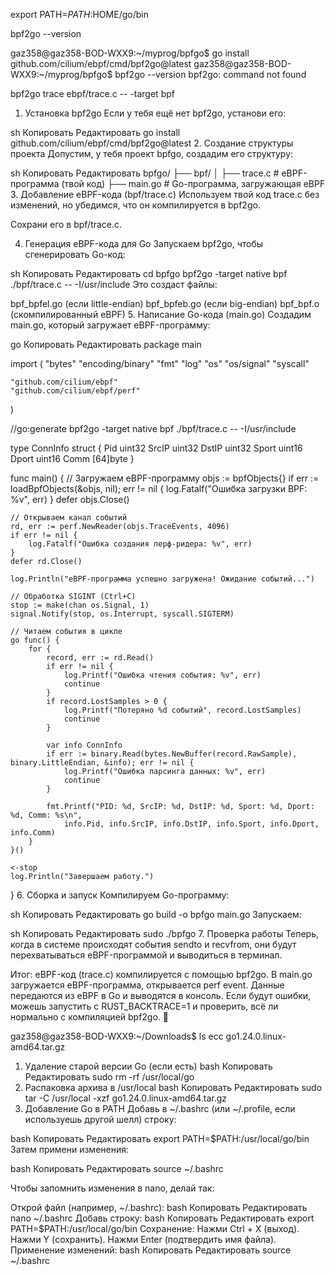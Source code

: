 export PATH=$PATH:$HOME/go/bin


bpf2go --version

gaz358@gaz358-BOD-WXX9:~/myprog/bpfgo$ go install github.com/cilium/ebpf/cmd/bpf2go@latest
gaz358@gaz358-BOD-WXX9:~/myprog/bpfgo$ bpf2go --version
bpf2go: command not found


bpf2go trace ebpf/trace.c -- -target bpf






1. Установка bpf2go
Если у тебя ещё нет bpf2go, установи его:

sh
Копировать
Редактировать
go install github.com/cilium/ebpf/cmd/bpf2go@latest
2. Создание структуры проекта
Допустим, у тебя проект bpfgo, создадим его структуру:

sh
Копировать
Редактировать
bpfgo/
├── bpf/
│   ├── trace.c  # eBPF-программа (твой код)
├── main.go      # Go-программа, загружающая eBPF
3. Добавление eBPF-кода (bpf/trace.c)
Используем твой код trace.c без изменений, но убедимся, что он компилируется в bpf2go.

Сохрани его в bpf/trace.c.

4. Генерация eBPF-кода для Go
Запускаем bpf2go, чтобы сгенерировать Go-код:

sh
Копировать
Редактировать
cd bpfgo
bpf2go -target native bpf ./bpf/trace.c -- -I/usr/include
Это создаст файлы:

bpf_bpfel.go (если little-endian)
bpf_bpfeb.go (если big-endian)
bpf_bpf.o (скомпилированный eBPF)
5. Написание Go-кода (main.go)
Создадим main.go, который загружает eBPF-программу:

go
Копировать
Редактировать
package main

import (
	"bytes"
	"encoding/binary"
	"fmt"
	"log"
	"os"
	"os/signal"
	"syscall"

	"github.com/cilium/ebpf"
	"github.com/cilium/ebpf/perf"
)

//go:generate bpf2go -target native bpf ./bpf/trace.c -- -I/usr/include

type ConnInfo struct {
	Pid    uint32
	SrcIP  uint32
	DstIP  uint32
	Sport  uint16
	Dport  uint16
	Comm   [64]byte
}

func main() {
	// Загружаем eBPF-программу
	objs := bpfObjects{}
	if err := loadBpfObjects(&objs, nil); err != nil {
		log.Fatalf("Ошибка загрузки BPF: %v", err)
	}
	defer objs.Close()

	// Открываем канал событий
	rd, err := perf.NewReader(objs.TraceEvents, 4096)
	if err != nil {
		log.Fatalf("Ошибка создания перф-ридера: %v", err)
	}
	defer rd.Close()

	log.Println("eBPF-программа успешно загружена! Ожидание событий...")

	// Обработка SIGINT (Ctrl+C)
	stop := make(chan os.Signal, 1)
	signal.Notify(stop, os.Interrupt, syscall.SIGTERM)

	// Читаем события в цикле
	go func() {
		for {
			record, err := rd.Read()
			if err != nil {
				log.Printf("Ошибка чтения события: %v", err)
				continue
			}
			if record.LostSamples > 0 {
				log.Printf("Потеряно %d событий", record.LostSamples)
				continue
			}

			var info ConnInfo
			if err := binary.Read(bytes.NewBuffer(record.RawSample), binary.LittleEndian, &info); err != nil {
				log.Printf("Ошибка парсинга данных: %v", err)
				continue
			}

			fmt.Printf("PID: %d, SrcIP: %d, DstIP: %d, Sport: %d, Dport: %d, Comm: %s\n",
				info.Pid, info.SrcIP, info.DstIP, info.Sport, info.Dport, info.Comm)
		}
	}()

	<-stop
	log.Println("Завершаем работу.")
}
6. Сборка и запуск
Компилируем Go-программу:

sh
Копировать
Редактировать
go build -o bpfgo main.go
Запускаем:

sh
Копировать
Редактировать
sudo ./bpfgo
7. Проверка работы
Теперь, когда в системе происходят события sendto и recvfrom, они будут перехватываться eBPF-программой и выводиться в терминал.

Итог:
eBPF-код (trace.c) компилируется с помощью bpf2go.
В main.go загружается eBPF-программа, открывается perf event.
Данные передаются из eBPF в Go и выводятся в консоль.
Если будут ошибки, можешь запустить с RUST_BACKTRACE=1 и проверить, всё ли нормально с компиляцией bpf2go. 🚀


gaz358@gaz358-BOD-WXX9:~/Downloads$ ls
ecc  go1.24.0.linux-amd64.tar.gz


1. Удаление старой версии Go (если есть)
bash
Копировать
Редактировать
sudo rm -rf /usr/local/go
2. Распаковка архива в /usr/local
bash
Копировать
Редактировать
sudo tar -C /usr/local -xzf go1.24.0.linux-amd64.tar.gz
3. Добавление Go в PATH
Добавь в ~/.bashrc (или ~/.profile, если используешь другой шелл) строку:

bash
Копировать
Редактировать
export PATH=$PATH:/usr/local/go/bin
Затем примени изменения:

bash
Копировать
Редактировать
source ~/.bashrc

Чтобы запомнить изменения в nano, делай так:

Открой файл (например, ~/.bashrc):
bash
Копировать
Редактировать
nano ~/.bashrc
Добавь строку:
bash
Копировать
Редактировать
export PATH=$PATH:/usr/local/go/bin
Сохранение:
Нажми Ctrl + X (выход).
Нажми Y (сохранить).
Нажми Enter (подтвердить имя файла).
Применение изменений:
bash
Копировать
Редактировать
source ~/.bashrc







